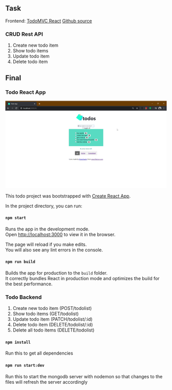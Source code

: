 ## Task

Frontend: [TodoMVC React](http://todomvc.com/)
[Github source](https://github.com/tastejs/todomvc)

### CRUD Rest API

1. Create new todo item
2. Show todo items
3. Update todo item
4. Delete todo item

## Final

### Todo React App

![todo-react demo](https://raw.githubusercontent.com/vallq/todo/master/todo-react/public/todo-demo.gif)

This todo project was bootstrapped with [Create React App](https://github.com/facebook/create-react-app).

In the project directory, you can run:

#### `npm start`

Runs the app in the development mode.<br />
Open [http://localhost:3000](http://localhost:3000) to view it in the browser.

The page will reload if you make edits.<br />
You will also see any lint errors in the console.

#### `npm run build`

Builds the app for production to the `build` folder.<br />
It correctly bundles React in production mode and optimizes the build for the best performance.

### Todo Backend

1. Create new todo item (POST/todolist)
2. Show todo items (GET/todolist)
3. Update todo item (PATCH/todolist/:id)
4. Delete todo item (DELETE/todolist/:id)
5. Delete all todo items (DELETE/todolist)

#### `npm install`

Run this to get all dependencies

#### `npm run start:dev`

Run this to start the mongodb server with nodemon so that changes to the files will refresh the server accordingly

